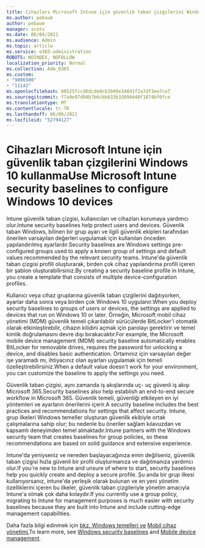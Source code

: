 ```yaml
---
title: Cihazları Microsoft Intune için güvenlik taban çizgilerini Windows 10 kullanma
ms.author: pebaum
author: pebaum
manager: scotv
ms.date: 06/04/2021
ms.audience: Admin
ms.topic: article
ms.service: o365-administration
ROBOTS: NOINDEX, NOFOLLOW
localization_priority: Normal
ms.collection: Adm_O365
ms.custom:
- "9006500"
- "11142"
ms.openlocfilehash: 88525fccd6dcde0cb3949e348d1f2a7df3ee7ce7
ms.sourcegitcommit: f7a9e97d04b7b6cbb633b32094d40f1874bf0fce
ms.translationtype: MT
ms.contentlocale: tr-TR
ms.lasthandoff: 06/06/2021
ms.locfileid: "52794127"
---
```

# <a name="use-microsoft-intune-security-baselines-to-configure-windows-10-devices"></a><span data-ttu-id="4af57-102">Cihazları Microsoft Intune için güvenlik taban çizgilerini Windows 10 kullanma</span><span class="sxs-lookup"><span data-stu-id="4af57-102">Use Microsoft Intune security baselines to configure Windows 10 devices</span></span>

<span data-ttu-id="4af57-103">Intune güvenlik taban çizgisi, kullanıcıları ve cihazları korumaya yardımcı olur.</span><span class="sxs-lookup"><span data-stu-id="4af57-103">Intune security baselines help protect users and devices.</span></span> <span data-ttu-id="4af57-104">Güvenlik taban Windows, bilinen bir grup ayarı ve ilgili güvenlik ekipleri tarafından önerilen varsayılan değerleri uygulamak için kullanılan önceden yapılandırılmış ayarlardır.</span><span class="sxs-lookup"><span data-stu-id="4af57-104">Security baselines are Windows settings pre-configured groups used to apply a known group of settings and default values recommended by the relevant security teams.</span></span> <span data-ttu-id="4af57-105">Intune'da güvenlik taban çizgisi profili oluşturarak, birden çok cihaz yapılandırma profili içeren bir şablon oluşturabilirsiniz.</span><span class="sxs-lookup"><span data-stu-id="4af57-105">By creating a security baseline profile in Intune, you create a template that consists of multiple device-configuration profiles.</span></span>

<span data-ttu-id="4af57-106">Kullanıcı veya cihaz gruplarına güvenlik taban çizgilerini dağıtıyorken, ayarlar daha sonra veya birden çok Windows 10 uygulanır.</span><span class="sxs-lookup"><span data-stu-id="4af57-106">When you deploy security baselines to groups of users or devices, the settings are applied to devices that run on Windows 10 or later.</span></span> <span data-ttu-id="4af57-107">Örneğin, Microsoft mobil cihaz yönetimi (MDM) güvenlik temeli çıkarılabilir sürücülerde BitLocker'i otomatik olarak etkinleştirebilir, cihazın kilidini açmak için parolayı gerektirir ve temel kimlik doğrulamasını devre dışı bırakacaktır.</span><span class="sxs-lookup"><span data-stu-id="4af57-107">For example, the Microsoft mobile device management (MDM) security baseline automatically enables BitLocker for removable drives, requires the password for unlocking a device, and disables basic authentication.</span></span> <span data-ttu-id="4af57-108">Ortamınız için varsayılan değer işe yaramadı mı, ihtiyacınız olan ayarları uygulamak için temeli özelleştirebilirsiniz.</span><span class="sxs-lookup"><span data-stu-id="4af57-108">When a default value doesn't work for your environment, you can customize the baseline to apply the settings you need.</span></span>

<span data-ttu-id="4af57-109">Güvenlik taban çizgisi, aynı zamanda iş akışlarında uç- uç güvenli iş akışı Microsoft 365.</span><span class="sxs-lookup"><span data-stu-id="4af57-109">Security baselines also help establish an end-to-end secure workflow in Microsoft 365.</span></span> <span data-ttu-id="4af57-110">Güvenlik temeli, güvenliği etkileyen en iyi yöntemleri ve ayarların önerilerini içerir.</span><span class="sxs-lookup"><span data-stu-id="4af57-110">A security baseline includes the best practices and recommendations for settings that affect security.</span></span> <span data-ttu-id="4af57-111">Intune, grup ilkeleri Windows temeller oluşturan güvenlik ekibiyle ortak çalışmalarına sahip olur; bu nedenle bu öneriler sağlam kılavuzdan ve kapsamlı deneyimden temel almaktadır.</span><span class="sxs-lookup"><span data-stu-id="4af57-111">Intune partners with the Windows security team that creates baselines for group policies, so these recommendations are based on solid guidance and extensive experience.</span></span>

<span data-ttu-id="4af57-112">Intune'da yeniyseniz ve nereden başlayacağınıza emin değilseniz, güvenlik taban çizgisi hızla güvenli bir profil oluşturmanıza ve dağıtmanıza yardımcı olur.</span><span class="sxs-lookup"><span data-stu-id="4af57-112">If you're new to Intune and unsure of where to start, security baselines help you quickly create and deploy a secure profile.</span></span> <span data-ttu-id="4af57-113">Şu anda bir grup ilkesi kullanıyorsanız, intune'da yerleşik olarak bulunan ve en yeni yönetim özelliklerini içeren bu ilkeler, güvenlik taban çizgileriyle yönetim amacıyla Intune'a olmak çok daha kolaydır.</span><span class="sxs-lookup"><span data-stu-id="4af57-113">If you currently use a group policy, migrating to Intune for management purposes is much easier with security baselines because they are built into Intune and include cutting-edge management capabilities.</span></span>

<span data-ttu-id="4af57-114">Daha fazla bilgi edinmek için [bkz. Windows temelleri ve](/windows/security/threat-protection/windows-security-baselines) [Mobil cihaz yönetimi.](/windows/client-management/mdm/)</span><span class="sxs-lookup"><span data-stu-id="4af57-114">To learn more, see [Windows security baselines](/windows/security/threat-protection/windows-security-baselines) and [Mobile device management](/windows/client-management/mdm/).</span></span>


